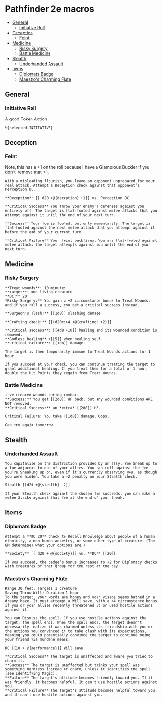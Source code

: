 # Pathfinder 2e macros

- [General](#general)
  * [Initiative Roll](#initiative-roll)
- [Deception](#deception)
  * [Feint](#feint)
- [Medicine](#medicine)
  * [Risky Surgery](#risky-surgery)
  * [Battle Medicine](#battle-medicine)
- [Stealth](#stealth)
  * [Underhanded Assault](#underhanded-assault)
- [Items](#items)
  * [Diplomats Badge](#diplomats-badge)
  * [Maestro's Charming Flute](#maestros-charming-flute)

## General

### Initiative Roll

A good Token Action

```
%{selected|INITIATIVE}
```

## Deception

### Feint

Note, this has a +1 on the roll because I have a Glamorous Buckler if you don't, remove that +1.

```
With a misleading flourish, you leave an opponent unprepared for your real attack. Attempt a Deception check against that opponent’s Perception DC.

**Deception** [[ d20 +@{deception} +1]] vs. Perception DC

**Critical Success** You throw your enemy’s defenses against you entirely off. The target is flat-footed against melee attacks that you attempt against it until the end of your next turn.

**Success** Your foe is fooled, but only momentarily. The target is flat-footed against the next melee attack that you attempt against it before the end of your current turn.

**Critical Failure** Your feint backfires. You are flat-footed against melee attacks the target attempts against you until the end of your next turn.
```

## Medicine

### Risky Surgery

```
**Treat wounds**: 10 minutes
**Target**: One living creature
**DC:** 20
*Risky Surgery:** You gain a +2 circumstance bonus to Treat Wounds, and if you roll a success, you get a critical success instead.

**Surgeon's slash:** [[1d8]] slashing damage

**Crafting check:** [[(d20cs>4 +@{crafting} +2)]] 

**Critical success**: [[4d8 +10]] healing and its wounded condition is removed.
**Godless healing** +[[5]] when healing self
**Critical Failure**: [[1d8]] damage.

The target is then temporarily immune to Treat Wounds actions for 1 hour

If you succeed at your check, you can continue treating the target to grant additional healing. If you treat them for a total of 1 hour, double the Hit Points they regain from Treat Wounds.
```

### Battle Medicine

```
I've treated wounds during combat:
**Success:** You get [[2d8]] HP back, but any wounded conditions ARE NOT removed.
**Critical Success:** an *extra* [[2d8]] HP.

Critical Failure: You take [[1d8]] damage. Oops.

Can try again tomorrow.
```

## Stealth

### Underhanded Assault

```
You capitalize on the distraction provided by an ally. You Sneak up to a foe adjacent to one of your allies. You can roll against the foe you’re Sneaking up on, even if it’s currently observing you, as though you were hidden. You take a –2 penalty on your Stealth check. 

Stealth [[d20 +@{stealth} -2]]

If your Stealth check against the chosen foe succeeds, you can make a melee Strike against that foe at the end of your Sneak.
```

## Items

### Diplomats Badge

```
Attempt a **DC 20** check to Recall Knowledge about people of a human ethnicity, a non-human ancestry, or some other type of creature. (The GM determines what your options are.) 

**Society** [[ d20 + @{society}]] vs. **DC** [[20]]

If you succeed, the badge’s bonus increases to +2 for Diplomacy checks with creatures of that group for the rest of the day.
```

### Maestro's Charming Flute

```
Range 30 feet; Targets 1 creature
Saving Throw Will; Duration 1 hour
To the target, your words are honey and your visage seems bathed in a dreamy haze. It must attempt a Will save, with a +4 circumstance bonus if you or your allies recently threatened it or used hostile actions against it.

You can Dismiss the spell. If you use hostile actions against the target, the spell ends. When the spell ends, the target doesn't necessarily realize it was charmed unless its friendship with you or the actions you convinced it to take clash with its expectations, meaning you could potentially convince the target to continue being your friend via mundane means.

DC [[10 + @{performance}]] Will save

**Critical Success** The target is unaffected and aware you tried to charm it.
**Success** The target is unaffected but thinks your spell was something harmless instead of charm, unless it identifies the spell (see Identifying Magic).
**Failure** The target's attitude becomes friendly toward you. If it was friendly, it becomes helpful. It can't use hostile actions against you.
**Critical Failure** The target's attitude becomes helpful toward you, and it can't use hostile actions against you.
```
